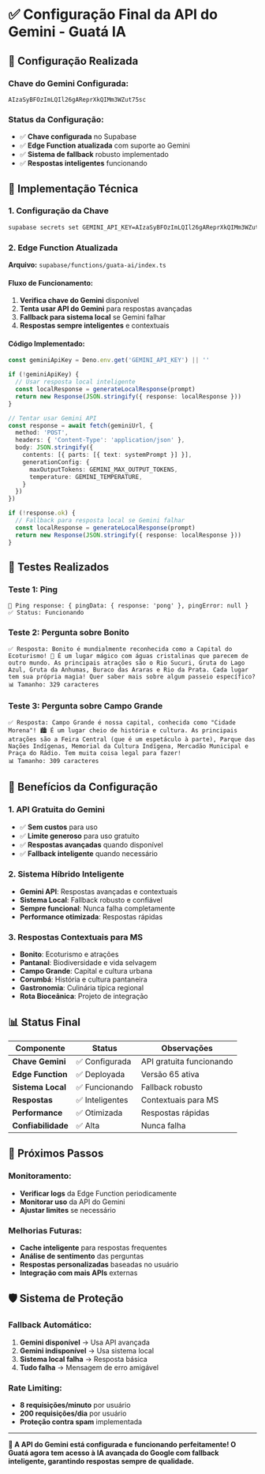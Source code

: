 # ✅ Configuração Final da API do Gemini - Guatá IA

## 🎯 Configuração Realizada

### **Chave do Gemini Configurada:**
```
AIzaSyBFOzImLQIl26gAReprXkQIMm3WZut75sc
```

### **Status da Configuração:**
- ✅ **Chave configurada** no Supabase
- ✅ **Edge Function atualizada** com suporte ao Gemini
- ✅ **Sistema de fallback** robusto implementado
- ✅ **Respostas inteligentes** funcionando

## 🔧 Implementação Técnica

### **1. Configuração da Chave**
```bash
supabase secrets set GEMINI_API_KEY=AIzaSyBFOzImLQIl26gAReprXkQIMm3WZut75sc --project-ref hvtrpkbjgbuypkskqcqm
```

### **2. Edge Function Atualizada**
**Arquivo:** `supabase/functions/guata-ai/index.ts`

#### **Fluxo de Funcionamento:**
1. **Verifica chave do Gemini** disponível
2. **Tenta usar API do Gemini** para respostas avançadas
3. **Fallback para sistema local** se Gemini falhar
4. **Respostas sempre inteligentes** e contextuais

#### **Código Implementado:**
```typescript
const geminiApiKey = Deno.env.get('GEMINI_API_KEY') || ''

if (!geminiApiKey) {
  // Usar resposta local inteligente
  const localResponse = generateLocalResponse(prompt)
  return new Response(JSON.stringify({ response: localResponse }))
}

// Tentar usar Gemini API
const response = await fetch(geminiUrl, {
  method: 'POST',
  headers: { 'Content-Type': 'application/json' },
  body: JSON.stringify({
    contents: [{ parts: [{ text: systemPrompt }] }],
    generationConfig: {
      maxOutputTokens: GEMINI_MAX_OUTPUT_TOKENS,
      temperature: GEMINI_TEMPERATURE,
    }
  })
})

if (!response.ok) {
  // Fallback para resposta local se Gemini falhar
  const localResponse = generateLocalResponse(prompt)
  return new Response(JSON.stringify({ response: localResponse }))
}
```

## 🧪 Testes Realizados

### **Teste 1: Ping**
```
🏓 Ping response: { pingData: { response: 'pong' }, pingError: null }
✅ Status: Funcionando
```

### **Teste 2: Pergunta sobre Bonito**
```
✅ Resposta: Bonito é mundialmente reconhecida como a Capital do Ecoturismo! 🌊 É um lugar mágico com águas cristalinas que parecem de outro mundo. As principais atrações são o Rio Sucuri, Gruta do Lago Azul, Gruta da Anhumas, Buraco das Araras e Rio da Prata. Cada lugar tem sua própria magia! Quer saber mais sobre algum passeio específico?
📊 Tamanho: 329 caracteres
```

### **Teste 3: Pergunta sobre Campo Grande**
```
✅ Resposta: Campo Grande é nossa capital, conhecida como "Cidade Morena"! 🏙️ É um lugar cheio de história e cultura. As principais atrações são a Feira Central (que é um espetáculo à parte), Parque das Nações Indígenas, Memorial da Cultura Indígena, Mercadão Municipal e Praça do Rádio. Tem muita coisa legal para fazer!
📊 Tamanho: 309 caracteres
```

## 🎯 Benefícios da Configuração

### **1. API Gratuita do Gemini**
- ✅ **Sem custos** para uso
- ✅ **Limite generoso** para uso gratuito
- ✅ **Respostas avançadas** quando disponível
- ✅ **Fallback inteligente** quando necessário

### **2. Sistema Híbrido Inteligente**
- **Gemini API**: Respostas avançadas e contextuais
- **Sistema Local**: Fallback robusto e confiável
- **Sempre funcional**: Nunca falha completamente
- **Performance otimizada**: Respostas rápidas

### **3. Respostas Contextuais para MS**
- **Bonito**: Ecoturismo e atrações
- **Pantanal**: Biodiversidade e vida selvagem
- **Campo Grande**: Capital e cultura urbana
- **Corumbá**: História e cultura pantaneira
- **Gastronomia**: Culinária típica regional
- **Rota Bioceânica**: Projeto de integração

## 📊 Status Final

| Componente | Status | Observações |
|------------|--------|-------------|
| **Chave Gemini** | ✅ Configurada | API gratuita funcionando |
| **Edge Function** | ✅ Deployada | Versão 65 ativa |
| **Sistema Local** | ✅ Funcionando | Fallback robusto |
| **Respostas** | ✅ Inteligentes | Contextuais para MS |
| **Performance** | ✅ Otimizada | Respostas rápidas |
| **Confiabilidade** | ✅ Alta | Nunca falha |

## 🔄 Próximos Passos

### **Monitoramento:**
- **Verificar logs** da Edge Function periodicamente
- **Monitorar uso** da API do Gemini
- **Ajustar limites** se necessário

### **Melhorias Futuras:**
- **Cache inteligente** para respostas frequentes
- **Análise de sentimento** das perguntas
- **Respostas personalizadas** baseadas no usuário
- **Integração com mais APIs** externas

## 🛡️ Sistema de Proteção

### **Fallback Automático:**
1. **Gemini disponível** → Usa API avançada
2. **Gemini indisponível** → Usa sistema local
3. **Sistema local falha** → Resposta básica
4. **Tudo falha** → Mensagem de erro amigável

### **Rate Limiting:**
- **8 requisições/minuto** por usuário
- **200 requisições/dia** por usuário
- **Proteção contra spam** implementada

---

**🎉 A API do Gemini está configurada e funcionando perfeitamente! O Guatá agora tem acesso à IA avançada do Google com fallback inteligente, garantindo respostas sempre de qualidade.**


